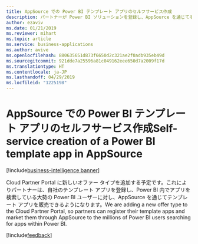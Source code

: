 ```yaml
---
title: AppSource での Power BI テンプレート アプリのセルフサービス作成
description: パートナーが Power BI ソリューションを登録し、AppSource を通じてそれらを販売できるよう、Cloud Partner Portal に新しいオファー タイプを追加する予定です。
author: ezaviv
ms.date: 01/21/2019
ms.reviewer: mihart
ms.topic: article
ms.service: business-applications
ms.author: avive
ms.openlocfilehash: 880635651d873f6650d2c321ae2f0adb935eb49d
ms.sourcegitcommit: 921dde7a25596a81c049162eee650d7a2009f17d
ms.translationtype: HT
ms.contentlocale: ja-JP
ms.lasthandoff: 04/29/2019
ms.locfileid: "1225198"
---
```

# <a name="self-service-creation-of-a-power-bi-template-app-in-appsource"></a><span data-ttu-id="e89ea-103">AppSource での Power BI テンプレート アプリのセルフサービス作成</span><span class="sxs-lookup"><span data-stu-id="e89ea-103">Self-service creation of a Power BI template app in AppSource</span></span>

[!include[business-intelligence banner](../../includes/business-intelligence.md)]

<span data-ttu-id="e89ea-104">Cloud Partner Portal に新しいオファー タイプを追加する予定です。これによりパートナーは、自社のテンプレート アプリを登録し、Power BI 内でアプリを検索している大勢の Power BI ユーザーに対し、AppSource を通じてテンプレート アプリを販売できるようになります。</span><span class="sxs-lookup"><span data-stu-id="e89ea-104">We are adding a new offer type to the Cloud Partner Portal, so partners can register their template apps and market them through AppSource to the millions of Power BI users searching for apps within Power BI.</span></span>

[!include[feedback](../includes/service-feedback.md)]
